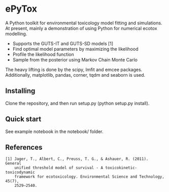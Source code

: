 ePyTox
======

A Python toolkit for environmental toxicology model fitting and simulations. At
present, mainly a demonstration of using Python for numerical ecotox modelling.

* Supports the GUTS-IT and GUTS-SD models [1]
* Find optimal model parameters by maximizing the likelihood
* Profile the likelihood function
* Sample from the posterior using Markov Chain Monte Carlo

The heavy lifting is done by the scipy, lmfit and emcee packages. Additionally,
matplotlib, pandas, corner, tqdm and seaborn is used.


Installing
----------

Clone the repository, and then run setup.py (python setup.py install).


Quick start
-----------

See example notebook in the notebook/ folder.


References
----------
    [1] Jager, T., Albert, C., Preuss, T. G., & Ashauer, R. (2011). General
        unified threshold model of survival - A toxicokinetic-toxicodynamic
        framework for ecotoxicology. Environmental Science and Technology, 45(7),
        2529–2540. 
